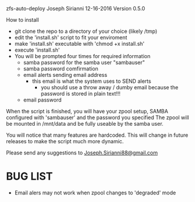 zfs-auto-deploy
Joseph Sirianni
12-16-2016
Version 0.5.0



How to install
  - git clone the repo to a directory of your choice (likely /tmp)
  - edit the 'install.sh' script to fit your enviroment
  - make 'install.sh' executable with 'chmod +x install.sh'
  - execute 'install.sh'
  - You will be prompted four times for required information
      - samba password for the samba user "sambauser"
      - samba password comfirmation
      - email alerts sending email address
          - this email is what the system uses to SEND alerts
              - you should use a throw away / dumby email because the password is stored in plain text!!!
      - email password

 When the script is finished, you will have your zpool setup, SAMBA configured with 'sambauser' and the password you specified
 The zpool will be mounted in /mnt/data and be fully useable by the samba user.

 You will notice that many features are hardcoded. This will change in future releases to make the script much more dynamic.

 Please send any suggestions to Joseph.Sirianni88@gmail.com


 # BUG LIST #
  - Email alers may not work when zpool changes to 'degraded' mode
